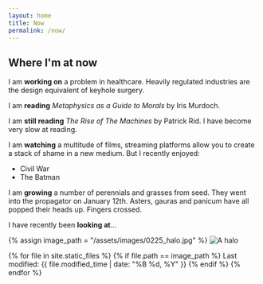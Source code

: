 ```yaml
---
layout: home
title: Now
permalink: /now/
---
```


## Where I'm at now

I am **working on** a problem in healthcare. Heavily regulated industries are the design equivalent of keyhole surgery.  

I am **reading** *Metaphysics as a Guide to Morals* by Iris Murdoch.   

I am **still reading** *The Rise of The Machines* by Patrick Rid. I have become very slow at reading. 

I am **watching** a multitude of films, streaming platforms allow you to create a stack of shame in a new medium. But I recently enjoyed:
- Civil War
- The Batman

I am **growing** a number of perennials and grasses from seed. They went into the propagator on January 12th. Asters, gauras and panicum have all popped their heads up. Fingers crossed. 

I have recently been **looking at**...

{% assign image_path = "/assets/images/0225_halo.jpg" %}
<img src="{{ image_path }}" alt="A halo">

{% for file in site.static_files %}
  {% if file.path == image_path %}
    Last modified: {{ file.modified_time | date: "%B %d, %Y" }}
    {% endif %}
{% endfor %}




